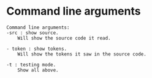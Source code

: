 <!--
 * @Author       : Daniel_Elendeer
 * @Date         : 2020-12-10 23:43:49
 * @LastEditors  : Daniel_Elendeer
 * @LastEditTime : 2021-01-02 17:17:32
 * @Description  :
-->

# Command line arguments

```note
Command line arguments:
-src : show source.
    Will show the source code it read.

- token : show tokens.
    Will show the tokens it saw in the source code.

-t : testing mode.
    Show all above.
```
